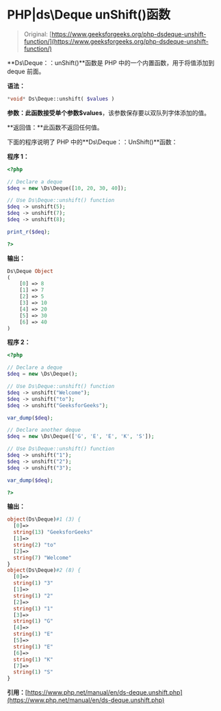 # PHP|ds\Deque unShift()函数

> Original: [https://www.geeksforgeeks.org/php-dsdeque-unshift-function/](https://www.geeksforgeeks.org/php-dsdeque-unshift-function/)

**Ds\Deque：：unShift()**函数是 PHP 中的一个内置函数，用于将值添加到 deque 前面。

**语法：**

```php
*void* Ds\Deque::unshift( $values )
```

**参数：**此函数接受单个参数**$values**，该参数保存要以双队列字体添加的值。

**返回值：**此函数不返回任何值。

下面的程序说明了 PHP 中的**Ds\Deque：：UnShift()**函数：

**程序 1：**

```php
<?php 

// Declare a deque 
$deq = new \Ds\Deque([10, 20, 30, 40]); 

// Use Ds\Deque::unshift() function
$deq -> unshift(5);
$deq -> unshift(7);
$deq -> unshift(8);

print_r($deq);

?> 
```

**输出：**

```php
Ds\Deque Object
(
    [0] => 8
    [1] => 7
    [2] => 5
    [3] => 10
    [4] => 20
    [5] => 30
    [6] => 40
)

```

**程序 2：**

```php
<?php 

// Declare a deque 
$deq = new \Ds\Deque(); 

// Use Ds\Deque::unshift() function
$deq -> unshift("Welcome");
$deq -> unshift("to");
$deq -> unshift("GeeksforGeeks");

var_dump($deq);

// Declare another deque 
$deq = new \Ds\Deque(['G', 'E', 'E', 'K', 'S']); 

// Use Ds\Deque::unshift() function
$deq -> unshift("1");
$deq -> unshift("2");
$deq -> unshift("3");

var_dump($deq);

?>
```

**输出：**

```php
object(Ds\Deque)#1 (3) {
  [0]=>
  string(13) "GeeksforGeeks"
  [1]=>
  string(2) "to"
  [2]=>
  string(7) "Welcome"
}
object(Ds\Deque)#2 (8) {
  [0]=>
  string(1) "3"
  [1]=>
  string(1) "2"
  [2]=>
  string(1) "1"
  [3]=>
  string(1) "G"
  [4]=>
  string(1) "E"
  [5]=>
  string(1) "E"
  [6]=>
  string(1) "K"
  [7]=>
  string(1) "S"
}

```

**引用：**[https://www.php.net/manual/en/ds-deque.unshift.php](https://www.php.net/manual/en/ds-deque.unshift.php)